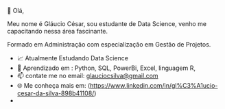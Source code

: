 👋 Olá,

Meu nome é Gláucio César, sou estudante de Data Science, venho me capacitando nessa área fascinante.

Formado em Administração com especialização em Gestão de Projetos.

- 📈 Atualmente Estudando Data Science
- 🔧 Aprendizado em : Python, SQL, PowerBi, Excel, linguagem R,   
- 📫 contate me no email: glauciocsilva@gmail.com
- 🌐 Me conheça mais em:  (https://www.linkedin.com/in/gl%C3%A1ucio-cesar-da-silva-898b41108/)
- 
